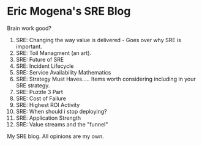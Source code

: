 # Eric Mogena's SRE Blog
Brain work good?

1. SRE: Changing the way value is delivered - Goes over why SRE is important.
2. SRE: Toil Managment (an art).
3. SRE: Future of SRE
4. SRE: Incident Lifecycle
5. SRE: Service Availability Mathematics
6. SRE: Strategy Must Haves..... Items worth considering including in your SRE strategy.
7. SRE: Puzzle 3 Part
8. SRE: Cost of Failure
9. SRE: Highest ROI Activity
10. SRE: When should i stop deploying?
11. SRE: Application Strength
12. SRE: Value streams and the "funnel"


My SRE blog. All opinions are my own.
